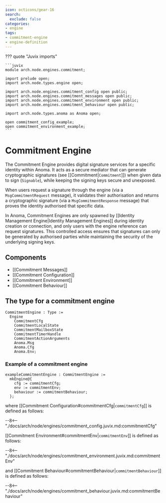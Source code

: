 ```yaml
---
icon: octicons/gear-16
search:
  exclude: false
categories:
- engine
tags:
- commitment-engine
- engine-definition
---
```


??? quote "Juvix imports"

    ```juvix
    module arch.node.engines.commitment;

    import prelude open;
    import arch.node.types.engine open;

    import arch.node.engines.commitment_config open public;
    import arch.node.engines.commitment_messages open public;
    import arch.node.engines.commitment_environment open public;
    import arch.node.engines.commitment_behaviour open public;

    import arch.node.types.anoma as Anoma open;

    open commitment_config_example;
    open commitment_environment_example;
    ```

# Commitment Engine

The Commitment Engine provides digital signature services for a specific
identity within Anoma. It acts as a secure mediator that can generate
cryptographic signatures (see [[Commitment|`Commitment`]]) when given data to sign (`Signable`),
while keeping the signing keys secure and unexposed.

When users request a signature through the engine (via a `MsgCommitmentRequest`
message), it validates their authorisation and returns a cryptographic signature
(via a `MsgCommitmentResponse` message) that proves the identity authorised that
specific data.

In Anoma, Commitment Engines are only spawned by [[Identity Management
Engine|Identity Management Engines]] during identity creation or connection, and
only users with the engine reference can request signatures. This controlled
access ensures that signatures can only be generated by authorised parties while
maintaining the security of the underlying signing keys.

## Components

- [[Commitment Messages]]
- [[Commitment Configuration]]
- [[Commitment Environment]]
- [[Commitment Behaviour]]

## The type for a commitment engine

<!-- --8<-- [start:CommitmentEngine] -->
```juvix
CommitmentEngine : Type :=
  Engine
    CommitmentCfg
    CommitmentLocalState
    CommitmentMailboxState
    CommitmentTimerHandle
    CommitmentActionArguments
    Anoma.Msg
    Anoma.Cfg
    Anoma.Env;
```
<!-- --8<-- [end:CommitmentEngine] -->

### Example of a commitment engine

<!-- --8<-- [start:exampleCommitmentEngine] -->
```juvix
exampleCommitmentEngine : CommitmentEngine :=
  mkEngine@{
    cfg := commitmentCfg;
    env := commitmentEnv;
    behaviour := commitmentBehaviour;
  };
```
<!-- --8<-- [end:exampleCommitmentEngine] -->

where [[Commitment Configuration#commitmentCfg|`commitmentCfg`]] is defined as follows:

--8<-- "./docs/arch/node/engines/commitment_config.juvix.md:commitmentCfg"

[[Commitment Environment#commitmentEnv|`commitmentEnv`]] is defined as follows:

--8<-- "./docs/arch/node/engines/commitment_environment.juvix.md:commitmentEnv"

and [[Commitment Behaviour#commitmentBehaviour|`commitmentBehaviour`]] is defined as follows:

--8<-- "./docs/arch/node/engines/commitment_behaviour.juvix.md:commitmentBehaviour"
